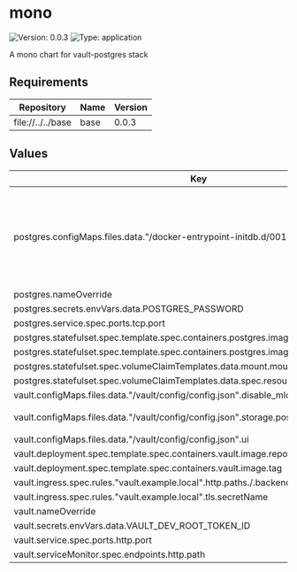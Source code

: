 # mono

![Version: 0.0.3](https://img.shields.io/badge/Version-0.0.3-informational?style=flat-square) ![Type: application](https://img.shields.io/badge/Type-application-informational?style=flat-square)

A mono chart for vault-postgres stack

## Requirements

| Repository | Name | Version |
|------------|------|---------|
| file://../../base | base | 0.0.3 |

## Values

| Key | Type | Default | Description |
|-----|------|---------|-------------|
| postgres.configMaps.files.data."/docker-entrypoint-initdb.d/001-vault-schema.sql" | string | `"CREATE DATABASE vault;\n\\c vault;\n\nCREATE TABLE vault_kv_store (\n  parent_path TEXT COLLATE \"C\" NOT NULL,\n  path        TEXT COLLATE \"C\",\n  key         TEXT COLLATE \"C\",\n  value       BYTEA,\n  CONSTRAINT pkey PRIMARY KEY (path, key)\n);\n\nCREATE INDEX parent_path_idx ON vault_kv_store (parent_path);\n"` |  |
| postgres.nameOverride | string | `"postgres"` |  |
| postgres.secrets.envVars.data.POSTGRES_PASSWORD | string | `"postgres"` |  |
| postgres.service.spec.ports.tcp.port | int | `5432` |  |
| postgres.statefulset.spec.template.spec.containers.postgres.image.repository | string | `"postgres"` |  |
| postgres.statefulset.spec.template.spec.containers.postgres.image.tag | string | `"17.6"` |  |
| postgres.statefulset.spec.volumeClaimTemplates.data.mount.mountPath | string | `"/var/lib/postgresql/data"` |  |
| postgres.statefulset.spec.volumeClaimTemplates.data.spec.resources.requests.storage | string | `"20Gi"` |  |
| vault.configMaps.files.data."/vault/config/config.json".disable_mlock | bool | `true` |  |
| vault.configMaps.files.data."/vault/config/config.json".storage.postgresql.connection_url | string | `"postgres://postgres:postgres@mono-postgres:5432/vault?sslmode=disable"` |  |
| vault.configMaps.files.data."/vault/config/config.json".ui | bool | `true` |  |
| vault.deployment.spec.template.spec.containers.vault.image.repository | string | `"hashicorp/vault"` |  |
| vault.deployment.spec.template.spec.containers.vault.image.tag | string | `"1.20.2"` |  |
| vault.ingress.spec.rules."vault.example.local".http.paths./.backend.service.port.name | string | `"http"` |  |
| vault.ingress.spec.rules."vault.example.local".tls.secretName | string | `"vault-tls-secret"` |  |
| vault.nameOverride | string | `"vault"` |  |
| vault.secrets.envVars.data.VAULT_DEV_ROOT_TOKEN_ID | string | `"root"` |  |
| vault.service.spec.ports.http.port | int | `8200` |  |
| vault.serviceMonitor.spec.endpoints.http.path | string | `"/sys/metrics"` |  |

